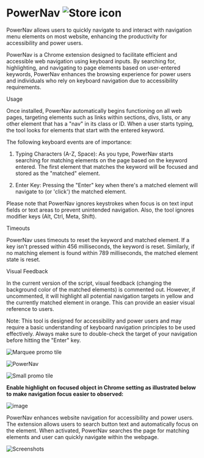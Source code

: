 # PowerNav ![Store icon](https://user-images.githubusercontent.com/58345470/224576465-52aeb7e7-691d-476b-939d-4e1d28395267.png)

PowerNav allows users to quickly navigate to and interact with navigation menu elements on most website, enhancing the productivity for accessibility and power users.

PowerNav is a Chrome extension designed to facilitate efficient and accessible web navigation using keyboard inputs. By searching for, highlighting, and navigating to page elements based on user-entered keywords, PowerNav enhances the browsing experience for power users and individuals who rely on keyboard navigation due to accessibility requirements.

Usage

Once installed, PowerNav automatically begins functioning on all web pages, targeting elements such as links within sections, divs, lists, or any other element that has a "nav" in its class or ID. When a user starts typing, the tool looks for elements that start with the entered keyword.

The following keyboard events are of importance:

1. Typing Characters (A-Z, Space): As you type, PowerNav starts searching for matching elements on the page based on the keyword entered. The first element that matches the keyword will be focused and stored as the "matched" element.

2. Enter Key: Pressing the "Enter" key when there's a matched element will navigate to (or 'click') the matched element.

Please note that PowerNav ignores keystrokes when focus is on text input fields or text areas to prevent unintended navigation. Also, the tool ignores modifier keys (Alt, Ctrl, Meta, Shift).

Timeouts

PowerNav uses timeouts to reset the keyword and matched element. If a key isn't pressed within 456 milliseconds, the keyword is reset. Similarly, if no matching element is found within 789 milliseconds, the matched element state is reset.

Visual Feedback

In the current version of the script, visual feedback (changing the background color of the matched elements) is commented out. However, if uncommented, it will highlight all potential navigation targets in yellow and the currently matched element in orange. This can provide an easier visual reference to users.

Note: This tool is designed for accessibility and power users and may require a basic understanding of keyboard navigation principles to be used effectively. Always make sure to double-check the target of your navigation before hitting the "Enter" key.

![Marquee promo tile](https://user-images.githubusercontent.com/58345470/224576466-5a902f1c-8abf-413b-bd56-6b7c62a23878.png)

![PowerNav](https://user-images.githubusercontent.com/58345470/224559818-0e99decc-59e0-4c9d-a240-b80bd0ed9c25.gif)

![Small promo tile](https://user-images.githubusercontent.com/58345470/224576472-1e4ef32c-1d1e-4958-a817-13ce9842d20e.png)

**Enable highlight on focused object in Chrome setting as illustrated below to make navigation focus easier to observed:**

![image](https://user-images.githubusercontent.com/58345470/224555405-239b8773-9690-4a56-a4fb-a51c2469a177.png)

PowerNav enhances website navigation for accessibility and power users. The extension allows users to search button text and automatically focus on the element. When activated, PowerNav searches the page for matching elements and user can quickly navigate within the webpage.

![Screenshots](https://user-images.githubusercontent.com/58345470/224576474-853a89bd-06e3-46a2-9504-ac19e3e15a6a.png)
